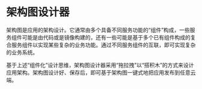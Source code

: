 # 架构图设计器

  架构图是应用的架构设计。它通常由多个具备不同服务功能的“组件”构成，一些服务组件可能是由代码或是镜像构建的，还有一些可能是基于多个已有组件构成的复合服务组件以实现某些复杂的业务功能。通过不同服务组件的互联，即可实现复杂的业务系统。

基于上述“组件化”设计思维，架构图设计器采用“拖拉拽”以“搭积木”的方式来设计应用架构。架构图设计好、保存后，即可基于架构图一键式地把应用发布到任意云端。



